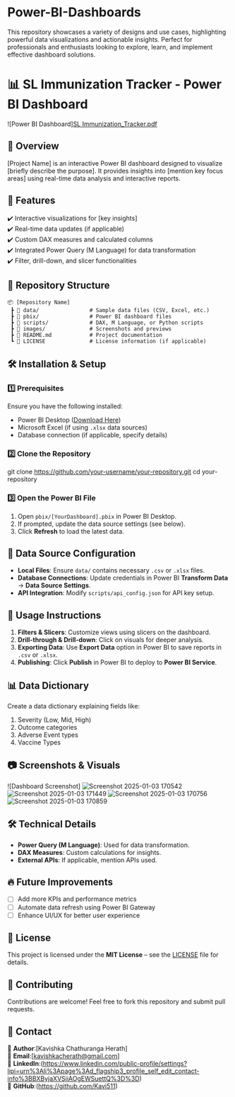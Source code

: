 # Power-BI-Dashboards
This repository showcases a variety of designs and use cases, highlighting powerful data visualizations and actionable insights. Perfect for professionals and enthusiasts looking to explore, learn, and implement effective dashboard solutions.

# 📊 SL Immunization Tracker - Power BI Dashboard  

![Power BI Dashboard][SL Immunization_Tracker.pdf](https://github.com/user-attachments/files/19227676/SL.Immunization_Tracker.pdf)


## 📖 Overview  
[Project Name] is an interactive Power BI dashboard designed to visualize [briefly describe the purpose]. It provides insights into [mention key focus areas] using real-time data analysis and interactive reports.  

## 🚀 Features  
✔️ Interactive visualizations for [key insights]  
✔️ Real-time data updates (if applicable)  
✔️ Custom DAX measures and calculated columns  
✔️ Integrated Power Query (M Language) for data transformation  
✔️ Filter, drill-down, and slicer functionalities  

## 📂 Repository Structure  
```
📦 [Repository Name]  
 ┣ 📂 data/                # Sample data files (CSV, Excel, etc.)  
 ┣ 📂 pbix/                # Power BI dashboard files  
 ┣ 📂 scripts/             # DAX, M Language, or Python scripts  
 ┣ 📂 images/              # Screenshots and previews  
 ┣ 📜 README.md            # Project documentation  
 ┗ 📜 LICENSE              # License information (if applicable)  
```

## 🛠️ Installation & Setup

### **1️⃣ Prerequisites**  
Ensure you have the following installed:  
- Power BI Desktop ([Download Here](https://powerbi.microsoft.com/))  
- Microsoft Excel (if using `.xlsx` data sources)  
- Database connection (if applicable, specify details)  

### **2️⃣ Clone the Repository**  

git clone https://github.com/your-username/your-repository.git
cd your-repository


### **3️⃣ Open the Power BI File**  
1. Open `pbix/[YourDashboard].pbix` in Power BI Desktop.  
2. If prompted, update the data source settings (see below).  
3. Click **Refresh** to load the latest data.  

## 🔗 Data Source Configuration  
- **Local Files**: Ensure `data/` contains necessary `.csv` or `.xlsx` files.  
- **Database Connections**: Update credentials in Power BI **Transform Data** → **Data Source Settings**.  
- **API Integration**: Modify `scripts/api_config.json` for API key setup.  

## 📝 Usage Instructions  
1. **Filters & Slicers**: Customize views using slicers on the dashboard.  
2. **Drill-through & Drill-down**: Click on visuals for deeper analysis.  
3. **Exporting Data**: Use **Export Data** option in Power BI to save reports in `.csv` or `.xlsx`.  
4. **Publishing**: Click **Publish** in Power BI to deploy to **Power BI Service**.
   
## 📊 Data Dictionary
Create a data dictionary explaining fields like:  
1. Severity (Low, Mid, High)
2. Outcome categories
3. Adverse Event types
4. Vaccine Types

## 📷 Screenshots & Visuals  
![Dashboard Screenshot] 
![Screenshot 2025-01-03 170542](https://github.com/user-attachments/assets/0fb79a65-eeef-444c-ae1c-a8b21c9d5c74)
![Screenshot 2025-01-03 171449](https://github.com/user-attachments/assets/6c55dd9d-e7cf-4950-b841-8cdd570e00b8)
![Screenshot 2025-01-03 170756](https://github.com/user-attachments/assets/3f50dc26-e4bb-4dff-8857-7d37a01a442f)
![Screenshot 2025-01-03 170859](https://github.com/user-attachments/assets/eb08a610-be97-46d6-b366-bdda554e5a31)


## 🛠️ Technical Details  
- **Power Query (M Language)**: Used for data transformation.  
- **DAX Measures**: Custom calculations for insights.  
- **External APIs**: If applicable, mention APIs used.  

## 🔥 Future Improvements  
- [ ] Add more KPIs and performance metrics  
- [ ] Automate data refresh using Power BI Gateway  
- [ ] Enhance UI/UX for better user experience  

## 📜 License  
This project is licensed under the **MIT License** – see the [LICENSE](LICENSE) file for details.  

## 🤝 Contributing  
Contributions are welcome! Feel free to fork this repository and submit pull requests.  

## 📧 Contact  
🔹 **Author**:[Kavishka Chathuranga Herath]  
🔹 **Email**:[kavishkacherath@gmail.com]  
🔹 **LinkedIn**:(https://www.linkedin.com/public-profile/settings?lipi=urn%3Ali%3Apage%3Ad_flagship3_profile_self_edit_contact-info%3BBXByjaXVSjiAOgEWSuettQ%3D%3D)  
🔹 **GitHub**:(https://github.com/Kavi511)  



